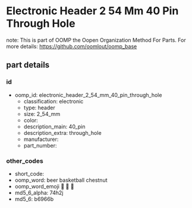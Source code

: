 # Electronic Header 2 54 Mm 40 Pin Through Hole  

note: This is part of OOMP the Oopen Organization Method For Parts. For more details: https://github.com/oomlout/oomp_base

##  part details





### id
* oomp_id: electronic_header_2_54_mm_40_pin_through_hole
  * classification: electronic
  * type: header
  * size: 2_54_mm
  * color: 
  * description_main: 40_pin
  * description_extra: through_hole
  * manufacturer: 
  * part_number: 

### other_codes
* short_code: 
* oomp_word: beer basketball chestnut
* oomp_word_emoji :beer: :basketball: :chestnut:
* md5_6_alpha: 74h2j
* md5_6: b6966b